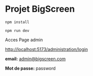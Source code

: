 # Projet BigScreen

```
npm install

```

```
npm run dev

```

Acces Page admin

[http://localhost:5173/administration/login](http://localhost:5173/administration/login)

**email:** admin@bigscreen.com

**Mot de passe:** password 